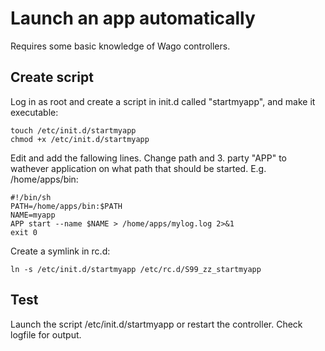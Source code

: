 # Launch an app automatically
Requires some basic knowledge of Wago controllers. 

## Create script

Log in as root and create a script in init.d called "startmyapp", and make it executable:
```
touch /etc/init.d/startmyapp
chmod +x /etc/init.d/startmyapp
```

Edit and add the fallowing lines. Change path and 3. party "APP" to wathever application on what path that should be started.
E.g. /home/apps/bin:
```
#!/bin/sh
PATH=/home/apps/bin:$PATH
NAME=myapp
APP start --name $NAME > /home/apps/mylog.log 2>&1
exit 0
```

Create a symlink in rc.d:
```
ln -s /etc/init.d/startmyapp /etc/rc.d/S99_zz_startmyapp
```

## Test

Launch the script /etc/init.d/startmyapp or restart the controller.
Check logfile for output.
